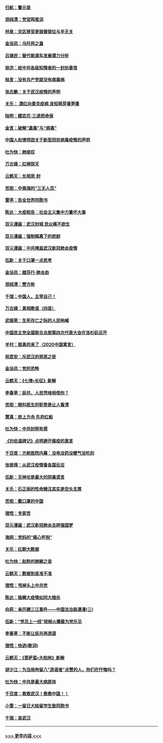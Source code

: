 #### [归航：警示录](../pages/nsc993/n11870963.md?t=02152011) 
#### [郑纯清：党官鸣冤词](../pages/nsc993/n11870938.md?t=02152011) 
#### [林泉：灾区换官是狼替狼位与羊无关](../pages/nsc993/n11870896.md?t=02152011) 
#### [金浴凤：乌托邦之蛊](../pages/nsc993/n11870879.md?t=02152011) 
#### [吕锡民：替代能源车发展潜力分析](../pages/nsc993/n11870656.md?t=02152011) 
#### [徐济：给中共各级知情者的一封劝善信](../pages/nsc993/n11868561.md?t=02152011) 
#### [陆言：没有共产党就没有病毒祸](../pages/nsc993/n11868232.md?t=02152011) 
#### [张志鹏：关于武汉疫情的声明](../pages/nsc993/n11867182.md?t=02152011) 
#### [关乐： 漂红向善克疫病 良知萌芽春笋蓬](../pages/nsc993/n11865710.md?t=02152011) 
#### [陆明：蝶恋花‧三退把命保](../pages/nsc993/n11865673.md?t=02152011) 
#### [金言：破解“蛊毒”与“病毒”](../pages/nsc993/n11864103.md?t=02152011) 
#### [中国人权律师团关于新型冠状病毒疫情的声明](../pages/nsc993/n11864249.md?t=02152011) 
#### [吐为快：肺疫叹](../pages/nsc993/n11864027.md?t=02152011) 
#### [万古缘：红祸惊天](../pages/nsc993/n11864079.md?t=02152011) 
#### [云鹤天：长相思‧封](../pages/nsc993/n11864006.md?t=02152011) 
#### [苦胆：中南海的“三无人员”](../pages/nsc993/n11862997.md?t=02152011) 
#### [雷亭：告全世界同胞书](../pages/nsc993/n11862572.md?t=02152011) 
#### [陈达：大疫昭告：社会主义集中力量坏大事](../pages/nsc993/n11859419.md?t=02152011) 
#### [双元漫画：武汉封城 民众痛不欲生](../pages/nsc993/n11859287.md?t=02152011) 
#### [双元漫画：强制隔离下的悲剧](../pages/nsc993/n11859244.md?t=02152011) 
#### [双元漫画：中共掩盖武汉新冠肺炎疫情](../pages/nsc993/n11858249.md?t=02152011) 
#### [伍新：关于口罩一点思考](../pages/nsc993/n11859195.md?t=02152011) 
#### [金浴凤：踏莎行‧肺炎劫](../pages/nsc993/n11858227.md?t=02152011) 
#### [郑纯清：赞方彬](../pages/nsc993/n11856803.md?t=02152011) 
#### [千瑞；中国人，主宰自己！](../pages/nsc993/n11856793.md?t=02152011) 
#### [万古缘：真相歌谣（四首）](../pages/nsc993/n11856263.md?t=02152011) 
#### [武振荣：生死存亡之际的人民呐喊](../pages/nsc993/n11856256.md?t=02152011) 
#### [中国民主党全国联合总部第四次代表大会在洛杉矶召开](../pages/nsc993/n11856344.md?t=02152011) 
#### [羊村：狼真的来了（2020中国寓言）](../pages/nsc993/n11856229.md?t=02152011) 
#### [祝君安：斥武汉的邪恶之徒](../pages/nsc993/n11855861.md?t=02152011) 
#### [金浴凤：党的恐怖](../pages/nsc993/n11855849.md?t=02152011) 
#### [云鹤天：《七律▪长征》新解](../pages/nsc993/n11855479.md?t=02152011) 
#### [李春草：妖共，人民凭啥相信你？](../pages/nsc993/n11855196.md?t=02152011) 
#### [苦胆：眼科医生的职责是让人看清](../pages/nsc993/n11853840.md?t=02152011) 
#### [慧真：欲上方舟 先弃红船](../pages/nsc993/n11853483.md?t=02152011) 
#### [吐为快：中共封网有感](../pages/nsc993/n11852575.md?t=02152011) 
#### [《刘伯温碑记》点明避开瘟疫的真言](../pages/nsc993/n11852128.md?t=02152011) 
#### [千百度：方舱医院内幕：没电没药没暖气没吃的](../pages/nsc993/n11850211.md?t=02152011) 
#### [张彼得：从武汉疫情看各国反应](../pages/nsc993/n11850102.md?t=02152011) 
#### [伍新：无神论是最大的阴毒谎言](../pages/nsc993/n11846129.md?t=02152011) 
#### [关乐：石正丽的性命赌注其实是空头支票](../pages/nsc993/n11846109.md?t=02152011) 
#### [苦胆：戴口罩的中国](../pages/nsc993/n11845576.md?t=02152011) 
#### [理悟：专家苦](../pages/nsc993/n11845564.md?t=02152011) 
#### [双元漫画：武汉新冠肺炎击碎强国梦](../pages/nsc993/n11843320.md?t=02152011) 
#### [海网：党妈的“瘟心怀抱”](../pages/nsc993/n11840740.md?t=02152011) 
#### [关乐：红朝大数据](../pages/nsc993/n11840675.md?t=02152011) 
#### [吐为快：赵粉的肺腑之哀](../pages/nsc993/n11840618.md?t=02152011) 
#### [云鹤天：数据到底准不准](../pages/nsc993/n11840325.md?t=02152011) 
#### [理悟：甩掉头上中共党](../pages/nsc993/n11838826.md?t=02152011) 
#### [陈达：隐瞒大疫情如同大暗杀](../pages/nsc993/n11838771.md?t=02152011) 
#### [向莉：亲历建三江事件——中国法治路漫漫(三)](../pages/nsc993/n11831825.md?t=02152011) 
#### [伍新：“党员上一线”视频火爆最为党乐见](../pages/nsc993/n11838200.md?t=02152011) 
#### [李春草：不能让妖共再逍遥](../pages/nsc993/n11838102.md?t=02152011) 
#### [理悟：快逃(歌词)](../pages/nsc993/n11838083.md?t=02152011) 
#### [云鹤天：《菩萨蛮▪大柏地》新解](../pages/nsc993/n11838059.md?t=02152011) 
#### [胡少江：为当局拘留八“造谣者”点赞的人，你们在忏悔吗？](../pages/nsc993/n11836801.md?t=02152011) 
#### [吐为快：中共是最大病原体](../pages/nsc993/n11836748.md?t=02152011) 
#### [千百度：救救武汉！救救中国！！](../pages/nsc993/n11836145.md?t=02152011) 
#### [小雪：一留日大陆留学生致同胞书](../pages/nsc993/n11834624.md?t=02152011) 
#### [千瑞：哀武汉](../pages/nsc993/n11833647.md?t=02152011) 

----
#### [ >>> 更早内容 <<< ](../indexes/nsc993-earlier.md)
